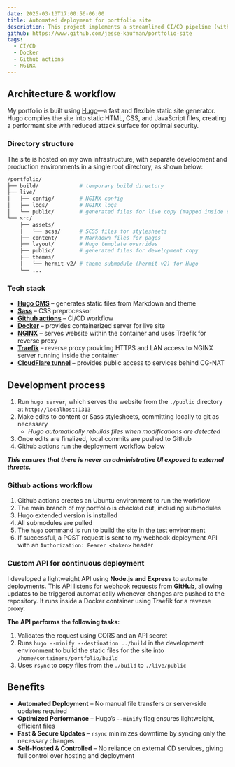 ```yaml
---
date: 2025-03-13T17:00:56-06:00
title: Automated deployment for portfolio site
description: This project implements a streamlined CI/CD pipeline (with Github actions) for my self-hosted portfolio website, built with Hugo CMS and deployed as static files. The automated deployment process ensures seamless updates while maintaining a clear separation between development and production environments.
github: https://www.github.com/jesse-kaufman/portfolio-site
tags:
  - CI/CD
  - Docker
  - Github actions
  - NGINX
---
```

## Architecture & workflow

My portfolio is built using [Hugo](https://gohugo.io/)—a fast and flexible static site generator. Hugo compiles the site into static HTML, CSS, and JavaScript files, creating a performant site with reduced attack surface for optimal security.

### Directory structure

The site is hosted on my own infrastructure, with separate development and production environments in a single root directory, as shown below:

```bash
/portfolio/
├── build/             # temporary build directory
├── live/
│   ├── config/        # NGINX config
│   ├── logs/          # NGINX logs
│   └── public/        # generated files for live copy (mapped inside container)
└── src/
    ├── assets/
    │   └── scss/      # SCSS files for stylesheets
    ├── content/       # Markdown files for pages
    ├── layout/        # Hugo template overrides
    ├── public/        # generated files for development copy
    ├── themes/
    │   └── hermit-v2/ # theme submodule (hermit-v2) for Hugo
    └── ...
```

### Tech stack

- [**Hugo CMS**](https://gohugo.io) – generates static files from Markdown and theme
- [**Sass**](https://sass-lang.com/) – CSS preprocessor
- [**Github actions**](https://www.github.com) – CI/CD workflow
- [**Docker**](https://www.docker.com) – provides containerized server for live site
- [**NGINX**](https://nginx.org/) – serves website within the container and uses Traefik for reverse proxy
- [**Traefik**](https://traefik.io/traefik/) – reverse proxy providing HTTPS and LAN access to NGINX server running inside the container
- [**CloudFlare tunnel**](https://www.cloudflare.com) – provides public access to services behind CG-NAT

## Development process

1. Run `hugo server`, which serves the website from the `./public` directory at `http://localhost:1313`
2. Make edits to content or Sass stylesheets, committing locally to git as necessary
    - *Hugo automatically rebuilds files when modifications are detected*
3. Once edits are finalized, local commits are pushed to Github
4. Github actions run the deployment workflow below

***This ensures that there is never an administrative UI exposed to external threats.***

### Github actions workflow

1. Github actions creates an Ubuntu environment to run the workflow
2. The main branch of my portfolio is checked out, including submodules
3. Hugo extended version is installed
4. All submodules are pulled
5. The `hugo` command is run to build the site in the test environment
6. If successful, a POST request is sent to my webhook deployment API with an `Authorization: Bearer <token>` header

### Custom API for continuous deployment

I developed a lightweight API using **Node.js and Express** to automate deployments. This API listens for webhook requests from **GitHub**, allowing updates to be triggered automatically whenever changes are pushed to the repository. It runs inside a Docker container using Traefik for a reverse proxy.

**The API performs the following tasks:**

1. Validates the request using CORS and an API secret
2. Runs `hugo --minify --destination ../build` in the development environment to build the static files for the site into `/home/containers/portfolio/build`
3. Uses `rsync` to copy files from the `./build` to `./live/public`

## Benefits

- **Automated Deployment** – No manual file transfers or server-side updates required
- **Optimized Performance** – Hugo’s `--minify` flag ensures lightweight, efficient files
- **Fast & Secure Updates** – `rsync` minimizes downtime by syncing only the necessary changes
- **Self-Hosted & Controlled** – No reliance on external CD services, giving full control over hosting and deployment

